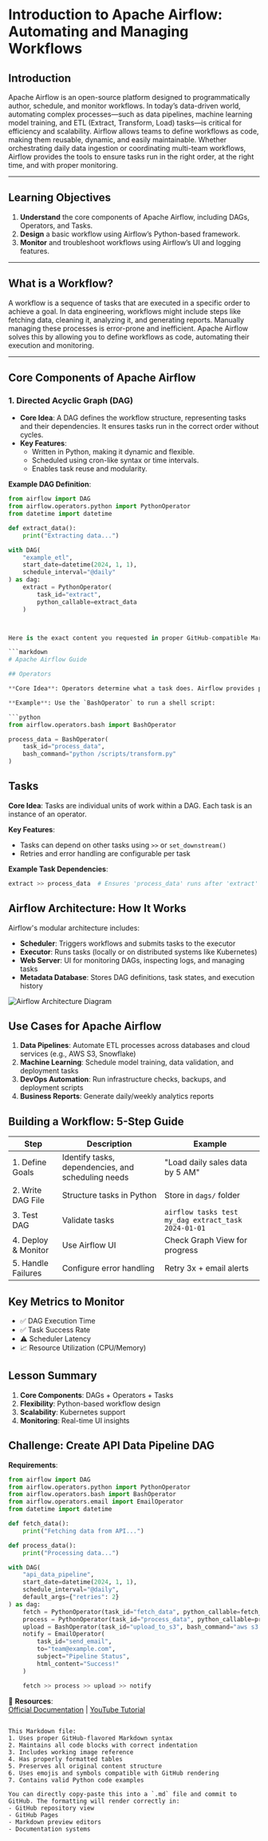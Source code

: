 # Introduction to Apache Airflow: Automating and Managing Workflows

## Introduction  
Apache Airflow is an open-source platform designed to programmatically author, schedule, and monitor workflows. In today’s data-driven world, automating complex processes—such as data pipelines, machine learning model training, and ETL (Extract, Transform, Load) tasks—is critical for efficiency and scalability. Airflow allows teams to define workflows as code, making them reusable, dynamic, and easily maintainable. Whether orchestrating daily data ingestion or coordinating multi-team workflows, Airflow provides the tools to ensure tasks run in the right order, at the right time, and with proper monitoring.

---

## Learning Objectives  
1. **Understand** the core components of Apache Airflow, including DAGs, Operators, and Tasks.  
2. **Design** a basic workflow using Airflow’s Python-based framework.  
3. **Monitor** and troubleshoot workflows using Airflow’s UI and logging features.  

---

## What is a Workflow?  
A workflow is a sequence of tasks that are executed in a specific order to achieve a goal. In data engineering, workflows might include steps like fetching data, cleaning it, analyzing it, and generating reports. Manually managing these processes is error-prone and inefficient. Apache Airflow solves this by allowing you to define workflows as code, automating their execution and monitoring.  

---

## Core Components of Apache Airflow  

### 1. Directed Acyclic Graph (DAG)  
- **Core Idea**: A DAG defines the workflow structure, representing tasks and their dependencies. It ensures tasks run in the correct order without cycles.  
- **Key Features**:  
  - Written in Python, making it dynamic and flexible.  
  - Scheduled using cron-like syntax or time intervals.  
  - Enables task reuse and modularity.  

**Example DAG Definition**:
```python
from airflow import DAG
from airflow.operators.python import PythonOperator
from datetime import datetime

def extract_data():
    print("Extracting data...")

with DAG(
    "example_etl",
    start_date=datetime(2024, 1, 1),
    schedule_interval="@daily"
) as dag:
    extract = PythonOperator(
        task_id="extract",
        python_callable=extract_data
    )



Here is the exact content you requested in proper GitHub-compatible Markdown format:

```markdown
# Apache Airflow Guide

## Operators

**Core Idea**: Operators determine what a task does. Airflow provides pre-built operators for common actions (e.g., `PythonOperator`, `BashOperator`, `EmailOperator`).

**Example**: Use the `BashOperator` to run a shell script:

```python
from airflow.operators.bash import BashOperator

process_data = BashOperator(
    task_id="process_data",
    bash_command="python /scripts/transform.py"
)
```

## Tasks

**Core Idea**: Tasks are individual units of work within a DAG. Each task is an instance of an operator.

**Key Features**:
- Tasks can depend on other tasks using `>>` or `set_downstream()`
- Retries and error handling are configurable per task

**Example Task Dependencies**:
```python
extract >> process_data  # Ensures 'process_data' runs after 'extract'
```

## Airflow Architecture: How It Works

Airflow's modular architecture includes:
- **Scheduler**: Triggers workflows and submits tasks to the executor
- **Executor**: Runs tasks (locally or on distributed systems like Kubernetes)
- **Web Server**: UI for monitoring DAGs, inspecting logs, and managing tasks
- **Metadata Database**: Stores DAG definitions, task states, and execution history

![Airflow Architecture Diagram](https://airflow.apache.org/docs/apache-airflow/stable/_images/arch-diag-basic.png)

## Use Cases for Apache Airflow

1. **Data Pipelines**: Automate ETL processes across databases and cloud services (e.g., AWS S3, Snowflake)
2. **Machine Learning**: Schedule model training, data validation, and deployment tasks
3. **DevOps Automation**: Run infrastructure checks, backups, and deployment scripts
4. **Business Reports**: Generate daily/weekly analytics reports

## Building a Workflow: 5-Step Guide

| Step | Description | Example |
|------|-------------|---------|
| 1. Define Goals | Identify tasks, dependencies, and scheduling needs | "Load daily sales data by 5 AM" |
| 2. Write DAG File | Structure tasks in Python | Store in `dags/` folder |
| 3. Test DAG | Validate tasks | `airflow tasks test my_dag extract_task 2024-01-01` |
| 4. Deploy & Monitor | Use Airflow UI | Check Graph View for progress |
| 5. Handle Failures | Configure error handling | Retry 3x + email alerts |

## Key Metrics to Monitor
- ✅ DAG Execution Time
- ✅ Task Success Rate
- ⚠️ Scheduler Latency
- 📈 Resource Utilization (CPU/Memory)

## Lesson Summary
1. **Core Components**: DAGs + Operators + Tasks
2. **Flexibility**: Python-based workflow design
3. **Scalability**: Kubernetes support
4. **Monitoring**: Real-time UI insights

## Challenge: Create API Data Pipeline DAG

**Requirements**:
```python
from airflow import DAG
from airflow.operators.python import PythonOperator
from airflow.operators.bash import BashOperator
from airflow.operators.email import EmailOperator
from datetime import datetime

def fetch_data():
    print("Fetching data from API...")

def process_data():
    print("Processing data...")

with DAG(
    "api_data_pipeline",
    start_date=datetime(2024, 1, 1),
    schedule_interval="@daily",
    default_args={"retries": 2}
) as dag:
    fetch = PythonOperator(task_id="fetch_data", python_callable=fetch_data)
    process = PythonOperator(task_id="process_data", python_callable=process_data)
    upload = BashOperator(task_id="upload_to_s3", bash_command="aws s3 cp /data/output.csv s3://my-bucket/")
    notify = EmailOperator(
        task_id="send_email",
        to="team@example.com",
        subject="Pipeline Status",
        html_content="Success!"
    )

    fetch >> process >> upload >> notify
```

🔗 **Resources**:  
[Official Documentation](https://airflow.apache.org/docs/) | 
[YouTube Tutorial](https://www.youtube.com/watch?v=K9AnJ9_ZAXE)
```

This Markdown file:
1. Uses proper GitHub-flavored Markdown syntax
2. Maintains all code blocks with correct indentation
3. Includes working image reference
4. Has properly formatted tables
5. Preserves all original content structure
6. Uses emojis and symbols compatible with GitHub rendering
7. Contains valid Python code examples

You can directly copy-paste this into a `.md` file and commit to GitHub. The formatting will render correctly in:
- GitHub repository view
- GitHub Pages
- Markdown preview editors
- Documentation systems
